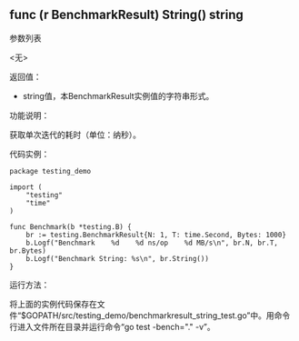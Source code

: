 ## func (r BenchmarkResult) String() string

参数列表

  <无>

返回值：

- string值，本BenchmarkResult实例值的字符串形式。

功能说明：

获取单次迭代的耗时（单位：纳秒）。

代码实例：

	package testing_demo

	import (
		"testing"
		"time"
	)

	func Benchmark(b *testing.B) {
		br := testing.BenchmarkResult{N: 1, T: time.Second, Bytes: 1000}
		b.Logf("Benchmark    %d    %d ns/op    %d MB/s\n", br.N, br.T, br.Bytes)
		b.Logf("Benchmark String: %s\n", br.String())
	}


运行方法：

将上面的实例代码保存在文件“$GOPATH/src/testing_demo/benchmarkresult_string_test.go”中。用命令行进入文件所在目录并运行命令“go test -bench="." -v”。
